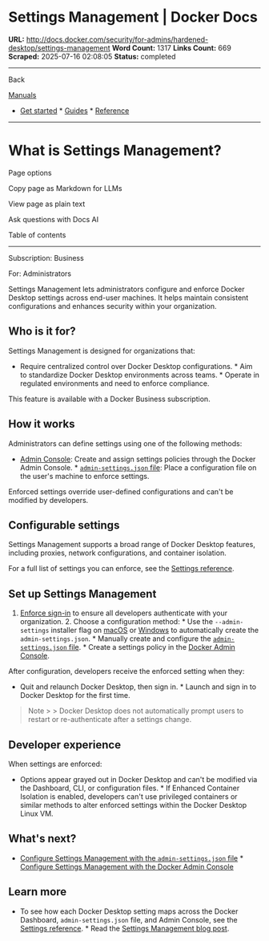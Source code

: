 # Settings Management | Docker Docs

**URL:** http://docs.docker.com/security/for-admins/hardened-desktop/settings-management
**Word Count:** 1317
**Links Count:** 669
**Scraped:** 2025-07-16 02:08:05
**Status:** completed

---

Back

[Manuals](https://docs.docker.com/manuals/)

  * [Get started](http://docs.docker.com/get-started/)   * [Guides](http://docs.docker.com/guides/)   * [Reference](http://docs.docker.com/reference/)

* * *

# What is Settings Management?

Page options

Copy page as Markdown for LLMs

View page as plain text

Ask questions with Docs AI

Table of contents

* * *

Subscription: Business

For: Administrators

Settings Management lets administrators configure and enforce Docker Desktop settings across end-user machines. It helps maintain consistent configurations and enhances security within your organization.

## Who is it for?

Settings Management is designed for organizations that:

  * Require centralized control over Docker Desktop configurations.   * Aim to standardize Docker Desktop environments across teams.   * Operate in regulated environments and need to enforce compliance.

This feature is available with a Docker Business subscription.

## How it works

Administrators can define settings using one of the following methods:

  * [Admin Console](https://docs.docker.com/enterprise/security/hardened-desktop/settings-management/configure-admin-console/): Create and assign settings policies through the Docker Admin Console.   * [`admin-settings.json` file](https://docs.docker.com/enterprise/security/hardened-desktop/settings-management/configure-json-file/): Place a configuration file on the user's machine to enforce settings.

Enforced settings override user-defined configurations and can't be modified by developers.

## Configurable settings

Settings Management supports a broad range of Docker Desktop features, including proxies, network configurations, and container isolation.

For a full list of settings you can enforce, see the [Settings reference](https://docs.docker.com/enterprise/security/hardened-desktop/settings-management/settings-reference/).

## Set up Settings Management

  1. [Enforce sign-in](https://docs.docker.com/enterprise/security/enforce-sign-in/) to ensure all developers authenticate with your organization.   2. Choose a configuration method:      * Use the `--admin-settings` installer flag on [macOS](https://docs.docker.com/desktop/setup/install/mac-install/#install-from-the-command-line) or [Windows](https://docs.docker.com/desktop/setup/install/windows-install/#install-from-the-command-line) to automatically create the `admin-settings.json`.      * Manually create and configure the [`admin-settings.json` file](https://docs.docker.com/enterprise/security/hardened-desktop/settings-management/configure-json-file/).      * Create a settings policy in the [Docker Admin Console](https://docs.docker.com/enterprise/security/hardened-desktop/settings-management/configure-admin-console/).

After configuration, developers receive the enforced setting when they:

  * Quit and relaunch Docker Desktop, then sign in.   * Launch and sign in to Docker Desktop for the first time.

> Note >  > Docker Desktop does not automatically prompt users to restart or re-authenticate after a settings change.

## Developer experience

When settings are enforced:

  * Options appear grayed out in Docker Desktop and can't be modified via the Dashboard, CLI, or configuration files.   * If Enhanced Container Isolation is enabled, developers can't use privileged containers or similar methods to alter enforced settings within the Docker Desktop Linux VM.

## What's next?

  * [Configure Settings Management with the `admin-settings.json` file](https://docs.docker.com/enterprise/security/hardened-desktop/settings-management/configure-json-file/)   * [Configure Settings Management with the Docker Admin Console](https://docs.docker.com/enterprise/security/hardened-desktop/settings-management/configure-admin-console/)

## Learn more

  * To see how each Docker Desktop setting maps across the Docker Dashboard, `admin-settings.json` file, and Admin Console, see the [Settings reference](https://docs.docker.com/enterprise/security/hardened-desktop/settings-management/settings-reference/).   * Read the [Settings Management blog post](https://www.docker.com/blog/settings-management-for-docker-desktop-now-generally-available-in-the-admin-console/).